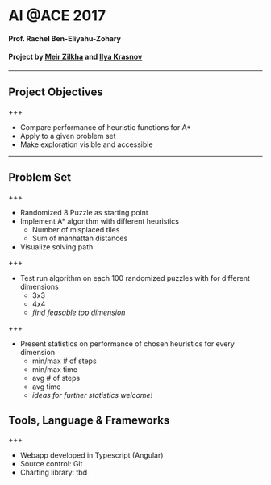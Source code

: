 # AI @ACE 2017

#### Prof. Rachel Ben-Eliyahu-Zohary

#### Project by [Meir Zilkha](https://github.com/mwindowshz) and [Ilya Krasnov](https://github.com/ilyakrasnov)


---

## Project Objectives

+++

* Compare performance of heuristic functions for A*
* Apply to a given problem set
* Make exploration visible and accessible

---

## Problem Set

+++

* Randomized 8 Puzzle as starting point
* Implement A* algorithm with different heuristics
	 * Number of misplaced tiles
	 * Sum of manhattan distances
* Visualize solving path

+++

* Test run algorithm on each 100 randomized puzzles with for different dimensions
	 * 3x3
	 * 4x4
	 * *find feasable top dimension*

+++

* Present statistics on performance of chosen heuristics for every dimension
	 * min/max # of steps
 	 * min/max time
	 * avg # of steps
	 * avg time
	 * *ideas for further statistics welcome!*

## Tools, Language & Frameworks

+++

* Webapp developed in Typescript (Angular)
* Source control: Git
* Charting library: tbd

